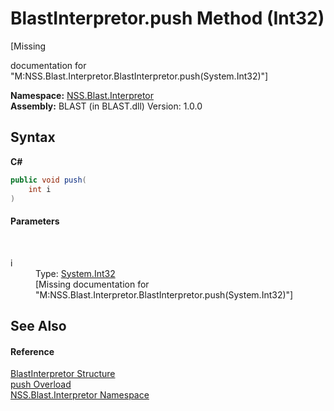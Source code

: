 # BlastInterpretor.push Method (Int32)
 

\[Missing <summary> documentation for "M:NSS.Blast.Interpretor.BlastInterpretor.push(System.Int32)"\]

**Namespace:**&nbsp;<a href="N_NSS_Blast_Interpretor">NSS.Blast.Interpretor</a><br />**Assembly:**&nbsp;BLAST (in BLAST.dll) Version: 1.0.0

## Syntax

**C#**<br />
``` C#
public void push(
	int i
)
```


#### Parameters
&nbsp;<dl><dt>i</dt><dd>Type: <a href="https://docs.microsoft.com/dotnet/api/system.int32" target="_blank" rel="noopener noreferrer">System.Int32</a><br />\[Missing <param name="i"/> documentation for "M:NSS.Blast.Interpretor.BlastInterpretor.push(System.Int32)"\]</dd></dl>

## See Also


#### Reference
<a href="T_NSS_Blast_Interpretor_BlastInterpretor">BlastInterpretor Structure</a><br /><a href="Overload_NSS_Blast_Interpretor_BlastInterpretor_push">push Overload</a><br /><a href="N_NSS_Blast_Interpretor">NSS.Blast.Interpretor Namespace</a><br />